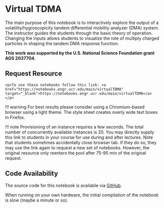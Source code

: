 # Virtual TDMA

The main purpose of this notebook is to interactively explore the output of a volatility/hygroscopicity tandem differential mobility analyzer (DMA) system. The instructor guides the students through the basic theory of operation. Changing the inputs allows students to visualize the role of multiply charged particles in shaping the tandem DMA response function.

**This work was supported by the U.S. National Science Foundation grant AGS 2037704.**

## Request Resource

```@raw html 
<p>To use these notebooks follow this link: <a href="https://notebooks.engr.ucr.edu/main/virtualTDMA" target="_blank">https://notebooks.engr.ucr.edu/main/virtualTDMA</a></p> 
```

!!! warning
    For best results please consider using a Chromium-based browser using a light theme. The style sheet creates overly wide text boxes in Firefox.

!!! note 
    Provisioning of an instance requires a few seconds. The total number of concurrently available instances is 20. You may directly supply this link to students in your course for use during and after lectures. Note that students sometimes accidentally close browser tab. If they do so, they may use the link again to request a new set of notebooks. However, the original resource only reenters the pool after 75-95 min of the original request.

## Code Availability

The source code for this notebook is available via [GitHub](https://github.com/mdpetters/webapps).

When running on your own hardware, the initial compilation of the notebook is slow (maybe a minute or so).  
